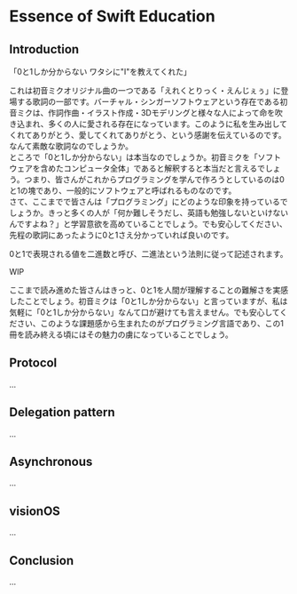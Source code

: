 # Essence of Swift Education

## Introduction
「0と1しか分からない ワタシに"I"を教えてくれた」

これは初音ミクオリジナル曲の一つである「えれくとりっく・えんじぇぅ」に登場する歌詞の一部です。バーチャル・シンガーソフトウェアという存在である初音ミクは、作詞作曲・イラスト作成・3Dモデリングと様々な人によって命を吹き込まれ、多くの人に愛される存在になっています。このように私を生み出してくれてありがとう、愛してくれてありがとう、という感謝を伝えているのです。なんて素敵な歌詞なのでしょうか。  
ところで「0と1しか分からない」は本当なのでしょうか。初音ミクを「ソフトウェアを含めたコンピュータ全体」であると解釈すると本当だと言えるでしょう。つまり、皆さんがこれからプログラミングを学んで作ろうとしているのは0と1の塊であり、一般的にソフトウェアと呼ばれるものなのです。  
さて、ここまでで皆さんは「プログラミング」にどのような印象を持っているでしょうか。きっと多くの人が「何か難しそうだし、英語も勉強しないといけないんですよね？」と学習意欲を高めていることでしょう。でも安心してください、先程の歌詞にあったように0と1さえ分かっていれば良いのです。

0と1で表現される値を二進数と呼び、二進法という法則に従って記述されます。

WIP

ここまで読み進めた皆さんはきっと、0と1を人間が理解することの難解さを実感したことでしょう。初音ミクは「0と1しか分からない」と言っていますが、私は気軽に「0と1しか分からない」なんて口が避けても言えません。でも安心してください、このような課題感から生まれたのがプログラミング言語であり、この1冊を読み終える頃にはその魅力の虜になっていることでしょう。

## Protocol
...

## Delegation pattern
...

## Asynchronous
...

## visionOS
...

## Conclusion
...
